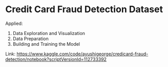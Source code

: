 

# Credit Card Fraud Detection Dataset
Applied:
1. Data Exploration and Visualization
2. Data Preparation
3. Building and Training the Model

Link: https://www.kaggle.com/code/ayushigeorge/credicard-fraud-detection/notebook?scriptVersionId=112733392
